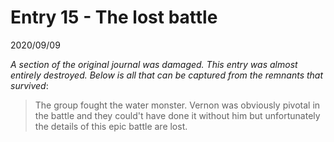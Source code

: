 
# Entry 15 - The lost battle
<span class="journaldate">2020/09/09</span>

*A section of the original journal was damaged. This entry was almost entirely destroyed. Below is all that can be captured from the remnants that survived*: 

> The group fought the water monster. Vernon was obviously pivotal in the battle and they could't have done it without him but unfortunately the details of this epic battle are lost.